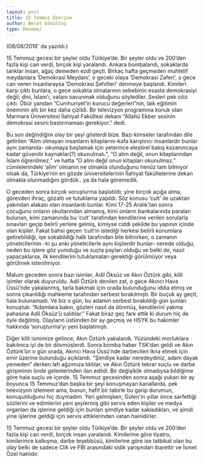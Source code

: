 ```yaml
---
layout: post
title: 15 Temmuz Üzerine
author: Berat Gönültaş
type: Deneme/
---
```

(08/08/2016' da yazıldı.)

15 Temmuz gecesi bir şeyler oldu Türkiye’de. Bir şeyler oldu ve 200’den fazla kişi can verdi, birçok kişi yaralandı. Ankara bombalandı, sokaklarda tanklar insan, ağaç demeden ezdi geçti. Birkaç hafta geçmeden muhtelif meydanlara ‘Demokrasi Meydanı’, o geceki olaya ‘Demokrasi Zaferi’, o gece can veren insanlaraysa ‘Demokrasi Şehitleri’ denmeye başlandı. Kimileri karşı çıktı bunlara, o gece sokakta olmalarının sebebinin esasta demokrasiyi değil; dini, İslam’ı, vatanı savunmak olduğunu söylediler. Sesleri pek cılız çıktı. Öbür yandan “Cumhuriyet’in kurucu değerleri”nin, laik eğitimin öneminin altı bir kez daha çizildi. Bir televizyon programına konuk olan Marmara Üniversitesi İlahiyat Fakültesi dekanı “Allahü Ekber sesinin demokrasi sesini bastırmaması gerekiyor.” dedi.

Bu son değindiğim olay bir şeyi gösterdi bize. Bazı kimseler tarafından dile getirilen “Alim olmayan insanların kitaplarını-kafa karıştırıcı insanlardır bunlar aynı zamanda- okumaya başlamak için yeterince eleştirel bakış kazanıncaya kadar güvenilir kaynaklar(?) okunulmalı.”, “O alim değil, onun kitaplarından İslam öğrenilmez.” ve hatta “O alim değil onun kitapları okunulmaz.” cümlelerindeki ‘alim’ olmanın ne olmakla olunduğunu henüz tam bilmiyor olsak da, Türkiye’nin en gözde üniversitelerinin İlahiyat fakültelerine dekan olmakla olunmadığını gördük.. ya da hala göremedik.

O geceden sonra birçok soruşturma başlatıldı; yine birçok açığa alma, görevden ihraç, gözaltı ve tutuklama yapıldı. Söz konusu ‘cult’ ile uzaktan yakından alakası olan insanlardı bunlar. Kimi 17-25 Aralık’tan sonra çocuğunu onların okullarından almamış, kimi onların bankalarında paraları bulunan, kimi zamanında bu ‘cult’ tarafından kendilerine verilen sorularla sınavları geçip belirli yerlere gelmiş, kimiyse ciddi şekilde bu yapının içinde olan kişiler. Fakat bahsi geçen ‘cult’ın istediği herkesi belirli konumlara getirebildiği, işe sokabildiği halk tarafından bile bilinirken, o zamanın yöneticilerinin -ki şu anki yöneticilerle aynı kişilerdir bunlar- nerede olduğu, neden bu işlere göz yumduğu ve suçta payları olduğu ve belki de, nasıl yapacaklarsa, ilk kendilerini tutuklamaları gerektiği görülmüyor veya görülmek istenilmiyor.

Malum geceden sonra bazı isimler, Adil Öksüz ve Akın Öztürk gibi, kilit isimler olarak duyuruldu. Adil Öztürk denilen zat, o gece Akıncı Hava Üssü’nde yakalanmış, tarla bakmak için orada bulunduğunu iddia etmiş ve sonra çıkarıldığı mahkeme tarafından serbest bırakılmıştı. Bir buçuk ay geçti, hala bulunamadı. Ve biz o gün, bu adamın serbest bırakıldığı gün şunları konuştuk: “Adamlara bakın, gözleri nasıl da dönmüş, kendilerini yakma pahasına Adil Öksüz’ü saldılar.” Fakat biraz geç fark ettik ki durum hiç de öyle değilmiş. Olayların üstünden bir ay geçmiş ve HSYK bu hakimler hakkında ‘soruşturma’yı yeni başlatmıştı.

Diğer kilit ismimize gelince, Akın Öztürk yakalandı. Yüzündeki morluklara bakılınca iyi de bir dövmüşlerdi. Sonra bomba haber TSK’dan geldi ve Akın Öztürk’ün o gün orada, Akıncı Hava Üssü’nde darbecileri ikna etmek için emir üzerine bulunduğu açıklandı. “Şimdiye kadar neredeydiniz, adam dayak yemeden” derken lafı ağzımıza tıktılar, ve Akın Öztürk tekrar suçlu ve darbe girişiminin önde gelenlerinden ilan edildi. Bir değişiklik olmadıysa bildiğime göre hala suçlu ve içerde. 15 Temmuz gecesinden sonra aşağı yukarı bir ay boyunca 15 Temmuz’dan başka bir şeyi konuşmayan kanallarda, pek televizyon izlemem ama, bunun, hafif bir tabirle bu garip durumun, konuşulduğunu hiç duymadım. Yeri gelmişken, Gülen'in yıllar önce sarfettiği sözlerini ve edimlerini yeni şeylermiş gibi servis eden kişiler ve medya organları da işlerine geldiği için bunları şimdiye kadar sakladıkları, ve şimdi yine işlerine geldiği için servis ettiklerinden vatan hainidirler.

15 Temmuz gecesi bir şeyler oldu Türkiye’de. Bir şeyler oldu ve 200’den fazla kişi can verdi, birçok insan yaralandı. Kimilerine göre tiyatro, kimilerince kalkışma, darbe teşebbüsü, kimilerine göre ise tatbikat olan bu olay belki de sadece CIA ve FBI arasındaki sidik yarışından ibarettir ve İsmet Özel haklıdır.
